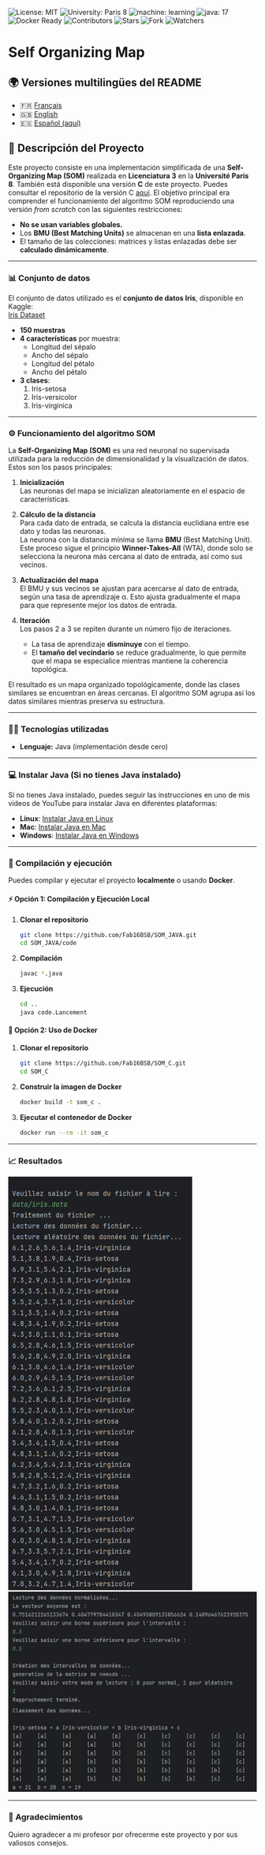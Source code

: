 ![License: MIT](https://img.shields.io/badge/Licence-MIT-green)
![University: Paris 8](https://img.shields.io/badge/University-Paris%208-red)
![machine: learning](https://img.shields.io/badge/machine-learning-blue)
![java: 17](https://img.shields.io/badge/java-17-brightgreen)
![Docker Ready](https://img.shields.io/badge/Docker-Ready-blue?logo=docker)
![Contributors](https://img.shields.io/badge/contributor-1-orange)
![Stars](https://img.shields.io/github/stars/Fab16BSB/SOM_JAVA?color=orange)
![Fork](https://img.shields.io/github/forks/Fab16BSB/SOM_JAVA?color=orange)
![Watchers](https://img.shields.io/github/watchers/Fab16BSB/SOM_JAVA?color=orange)

<h1> Self Organizing Map </h1>

## 🌍 Versiones multilingües del README

- 🇫🇷 [Français](./README.fr.md)
- 🇬🇧 [English](.README.md)
- 🇪🇸 [Español (aquí)](#)

## 📘 Descripción del Proyecto

Este proyecto consiste en una implementación simplificada de una **Self-Organizing Map (SOM)** realizada en **Licenciatura 3** en la **Université Paris 8**. También está disponible una versión **C** de este proyecto. Puedes consultar el repositorio de la versión C [aquí](https://github.com/Fab16BSB/SOM_C). El objetivo principal era comprender el funcionamiento del algoritmo SOM reproduciendo una versión *from scratch* con las siguientes restricciones:

- **No se usan variables globales.**  
- Los **BMU (Best Matching Units)** se almacenan en una **lista enlazada**.  
- El tamaño de las colecciones: matrices y listas enlazadas debe ser **calculado dinámicamente**.  

---

### 📊 Conjunto de datos

El conjunto de datos utilizado es el **conjunto de datos Iris**, disponible en Kaggle:  
[Iris Dataset](https://www.kaggle.com/uciml/iris)

- **150 muestras**  
- **4 características** por muestra:  
  - Longitud del sépalo  
  - Ancho del sépalo  
  - Longitud del pétalo  
  - Ancho del pétalo  
- **3 clases**:  
  1. Iris-setosa  
  2. Iris-versicolor  
  3. Iris-virginica  

---

### ⚙️ Funcionamiento del algoritmo SOM

La **Self-Organizing Map (SOM)** es una red neuronal no supervisada utilizada para la reducción de dimensionalidad y la visualización de datos. Estos son los pasos principales:

1. **Inicialización**  
   Las neuronas del mapa se inicializan aleatoriamente en el espacio de características.  

2. **Cálculo de la distancia**  
   Para cada dato de entrada, se calcula la distancia euclidiana entre ese dato y todas las neuronas.  
   La neurona con la distancia mínima se llama **BMU** (Best Matching Unit). Este proceso sigue el principio **Winner-Takes-All** (WTA), donde solo se selecciona la neurona más cercana al dato de entrada, así como sus vecinos.

3. **Actualización del mapa**  
   El BMU y sus vecinos se ajustan para acercarse al dato de entrada, según una tasa de aprendizaje α. Esto ajusta gradualmente el mapa para que represente mejor los datos de entrada.

4. **Iteración**  
   Los pasos 2 a 3 se repiten durante un número fijo de iteraciones.  
   - La tasa de aprendizaje **disminuye** con el tiempo.  
   - El **tamaño del vecindario** se reduce gradualmente, lo que permite que el mapa se especialice mientras mantiene la coherencia topológica.

El resultado es un mapa organizado topológicamente, donde las clases similares se encuentran en áreas cercanas. El algoritmo SOM agrupa así los datos similares mientras preserva su estructura.

---

### 🧑‍💻 Tecnologías utilizadas

- **Lenguaje:** Java (implementación desde cero)
  
---

### 💻 Instalar Java (Si no tienes Java instalado)

Si no tienes Java instalado, puedes seguir las instrucciones en uno de mis videos de YouTube para instalar Java en diferentes plataformas:

- **Linux**: [Instalar Java en Linux](https://www.youtube.com/watch?v=-9G2YARJ0jM)
- **Mac**: [Instalar Java en Mac](https://www.youtube.com/watch?v=hts1lGSKZfc&t=1s)
- **Windows**: [Instalar Java en Windows](https://www.youtube.com/watch?v=vCQHCYM_OVY)
  
---

### 📝 Compilación y ejecución
Puedes compilar y ejecutar el proyecto **localmente** o usando **Docker**.

#### ⚡ Opción 1: Compilación y Ejecución Local

1. **Clonar el repositorio**

   ```bash
   git clone https://github.com/Fab16BSB/SOM_JAVA.git
   cd SOM_JAVA/code
   ```
2. **Compilación**

   ```bash
   javac *.java
   ```

3. **Ejecución**

   ```bash
   cd ..
   java code.Lancement
   ```

  #### 🐳 Opción 2: Uso de Docker
  
  1. **Clonar el repositorio**
  
      ```bash
      git clone https://github.com/Fab16BSB/SOM_C.git
      cd SOM_C
      ```
  
  2. **Construir la imagen de Docker**
  
      ```bash
      docker build -t som_c .
      ```
  
  3. **Ejecutar el contenedor de Docker**
     
      ```bash
      docker run --rm -it som_c
      ```

---

### 📈 Resultados
<img src="images/execution_1.png">
<img src="images/execution_2.png" style="width: 600px;">

---

### 🙌 Agradecimientos
Quiero agradecer a mi profesor por ofrecerme este proyecto y por sus valiosos consejos.


